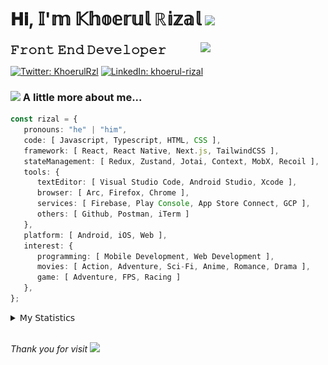 <h1> 𝐇𝐢, 𝕀'𝕞 𝕂𝕙𝕠𝕖𝕣𝕦𝕝 ℝ𝕚𝕫𝕒𝕝 <img src="https://media.giphy.com/media/mGcNjsfWAjY5AEZNw6/giphy.gif" width="50"></h1>
<img align='right' src="https://media.giphy.com/media/v1.Y2lkPTc5MGI3NjExOWI2ajR2NGJubzBsZHFuaHMwajRrcDNsNXJwOG8yb3F0NjhkNXF4OSZlcD12MV9pbnRlcm5hbF9naWZfYnlfaWQmY3Q9cw/fkZukR450RQ1qnGaq9/giphy.gif" width="200">
<strong style="font-size:20px;">𝙵𝚛𝚘𝚗𝚝 𝙴𝚗𝚍 𝙳𝚎𝚟𝚎𝚕𝚘𝚙𝚎𝚛</strong>
</p></em>

[![Twitter: KhoerulRzl](https://img.shields.io/twitter/follow/KhoerulRzl?style=social)](https://twitter.com/KhoerulRzl)
[![LinkedIn: khoerul-rizal](https://img.shields.io/badge/khoerul--rizal-blue?style=flat-square&logo=Linkedin&logoColor=white&link=https://www.linkedin.com/in/khoerul-rizal/)](https://www.linkedin.com/in/khoerul-rizal/)

### <img src="https://media.giphy.com/media/VgCDAzcKvsR6OM0uWg/giphy.gif" width="50"> A little more about me...

```typescript
const rizal = {
   pronouns: "he" | "him",
   code: [ Javascript, Typescript, HTML, CSS ],
   framework: [ React, React Native, Next.js, TailwindCSS ],
   stateManagement: [ Redux, Zustand, Jotai, Context, MobX, Recoil ],
   tools: {
      textEditor: [ Visual Studio Code, Android Studio, Xcode ],
      browser: [ Arc, Firefox, Chrome ],
      services: [ Firebase, Play Console, App Store Connect, GCP ],
      others: [ Github, Postman, iTerm ]
   },
   platform: [ Android, iOS, Web ],
   interest: {
      programming: [ Mobile Development, Web Development ],
      movies: [ Action, Adventure, Sci-Fi, Anime, Romance, Drama ],
      game: [ Adventure, FPS, Racing ]
   },
};
```

<details>
  <summary>𝖬𝗒 𝖲𝗍𝖺𝗍𝗂𝗌𝗍𝗂𝖼𝗌</summary><br/>
   
<!--START_SECTION:waka-->
![Code Time](http://img.shields.io/badge/Code%20Time-485%20hrs%2052%20mins-blue)

![Profile Views](http://img.shields.io/badge/Profile%20Views-0-blue)

**🐱 My GitHub Data** 

> 📦 165.6 kB Used in GitHub's Storage 
 > 
> 💼 Opted to Hire
 > 
> 📜 31 Public Repositories 
 > 
> 🔑 8 Private Repositories 
 > 
**I'm an Early 🐤** 

```text
🌞 Morning                11802 commits       █████████░░░░░░░░░░░░░░░░   35.02 % 
🌆 Daytime                14720 commits       ███████████░░░░░░░░░░░░░░   43.68 % 
🌃 Evening                7030 commits        █████░░░░░░░░░░░░░░░░░░░░   20.86 % 
🌙 Night                  148 commits         ░░░░░░░░░░░░░░░░░░░░░░░░░   00.44 % 
```
📅 **I'm Most Productive on Tuesday** 

```text
Monday                   6601 commits        █████░░░░░░░░░░░░░░░░░░░░   19.59 % 
Tuesday                  7640 commits        ██████░░░░░░░░░░░░░░░░░░░   22.67 % 
Wednesday                5560 commits        ████░░░░░░░░░░░░░░░░░░░░░   16.50 % 
Thursday                 6509 commits        █████░░░░░░░░░░░░░░░░░░░░   19.31 % 
Friday                   4829 commits        ████░░░░░░░░░░░░░░░░░░░░░   14.33 % 
Saturday                 1132 commits        █░░░░░░░░░░░░░░░░░░░░░░░░   03.36 % 
Sunday                   1429 commits        █░░░░░░░░░░░░░░░░░░░░░░░░   04.24 % 
```


📊 **This Week I Spent My Time On** 

```text
🕑︎ Time Zone: Asia/Jakarta

💬 Programming Languages: 
TypeScript               26 hrs 10 mins      ██████████░░░░░░░░░░░░░░░   39.54 % 
Other                    14 hrs 55 mins      ██████░░░░░░░░░░░░░░░░░░░   22.56 % 
JavaScript               10 hrs 31 mins      ████░░░░░░░░░░░░░░░░░░░░░   15.90 % 
Java                     5 hrs 4 mins        ██░░░░░░░░░░░░░░░░░░░░░░░   07.67 % 
Figma Design             4 hrs 5 mins        ██░░░░░░░░░░░░░░░░░░░░░░░   06.18 % 

🔥 Editors: 
VS Code                  45 hrs 58 mins      █████████████████░░░░░░░░   69.45 % 
Slack                    11 hrs 4 mins       ████░░░░░░░░░░░░░░░░░░░░░   16.74 % 
Figma                    4 hrs 5 mins        ██░░░░░░░░░░░░░░░░░░░░░░░   06.18 % 
Terminal                 1 hr 47 mins        █░░░░░░░░░░░░░░░░░░░░░░░░   02.70 % 
Android Studio           1 hr 7 mins         ░░░░░░░░░░░░░░░░░░░░░░░░░   01.71 % 

💻 Operating System: 
Mac                      66 hrs 11 mins      █████████████████████████   100.00 % 
```

**I Mostly Code in JavaScript** 

```text
JavaScript               42 repos            █████████████████░░░░░░░░   67.74 % 
TypeScript               13 repos            █████░░░░░░░░░░░░░░░░░░░░   20.97 % 
Go                       2 repos             █░░░░░░░░░░░░░░░░░░░░░░░░   03.23 % 
Jupyter Notebook         1 repo              ░░░░░░░░░░░░░░░░░░░░░░░░░   01.61 % 
Java                     1 repo              ░░░░░░░░░░░░░░░░░░░░░░░░░   01.61 % 
```



**Timeline**

![Lines of Code chart](https://raw.githubusercontent.com/khoerulrizal/khoerulrizal/main/assets/bar_graph.png)


 Last Updated on 09/07/2024 00:45:06 UTC
<!--END_SECTION:waka-->
</details>
<br/>

<em>Thank you for visit</em> <img src="https://media.giphy.com/media/v1.Y2lkPTc5MGI3NjExcHdvNm1qZWtjaGw0ZjdwM3Z3NnY2dHlueTVuODBta2FiY20wM2YybSZlcD12MV9pbnRlcm5hbF9naWZfYnlfaWQmY3Q9cw/tV25tpdKqdFa9x81k2/giphy.gif" width="40">
